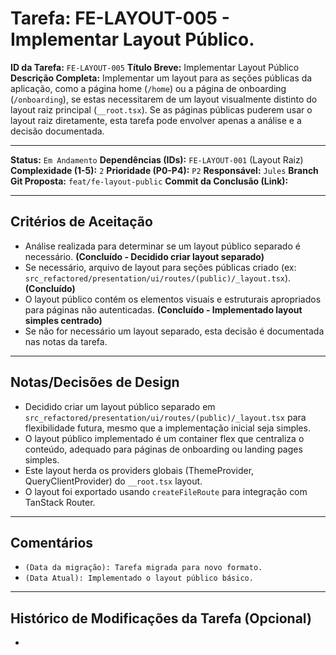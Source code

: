# Tarefa: FE-LAYOUT-005 - Implementar Layout Público.

**ID da Tarefa:** `FE-LAYOUT-005`
**Título Breve:** Implementar Layout Público
**Descrição Completa:**
Implementar um layout para as seções públicas da aplicação, como a página home (`/home`) ou a página de onboarding (`/onboarding`), se estas necessitarem de um layout visualmente distinto do layout raiz principal (`__root.tsx`). Se as páginas públicas puderem usar o layout raiz diretamente, esta tarefa pode envolver apenas a análise e a decisão documentada.

---

**Status:** `Em Andamento`
**Dependências (IDs):** `FE-LAYOUT-001` (Layout Raiz)
**Complexidade (1-5):** `2`
**Prioridade (P0-P4):** `P2`
**Responsável:** `Jules`
**Branch Git Proposta:** `feat/fe-layout-public`
**Commit da Conclusão (Link):**

---

## Critérios de Aceitação
- Análise realizada para determinar se um layout público separado é necessário. **(Concluído - Decidido criar layout separado)**
- Se necessário, arquivo de layout para seções públicas criado (ex: `src_refactored/presentation/ui/routes/(public)/_layout.tsx`). **(Concluído)**
- O layout público contém os elementos visuais e estruturais apropriados para páginas não autenticadas. **(Concluído - Implementado layout simples centrado)**
- Se não for necessário um layout separado, esta decisão é documentada nas notas da tarefa.

---

## Notas/Decisões de Design
- Decidido criar um layout público separado em `src_refactored/presentation/ui/routes/(public)/_layout.tsx` para flexibilidade futura, mesmo que a implementação inicial seja simples.
- O layout público implementado é um container flex que centraliza o conteúdo, adequado para páginas de onboarding ou landing pages simples.
- Este layout herda os providers globais (ThemeProvider, QueryClientProvider) do `__root.tsx` layout.
- O layout foi exportado usando `createFileRoute` para integração com TanStack Router.

---

## Comentários
- `(Data da migração): Tarefa migrada para novo formato.`
- `(Data Atual): Implementado o layout público básico.`

---

## Histórico de Modificações da Tarefa (Opcional)
-
